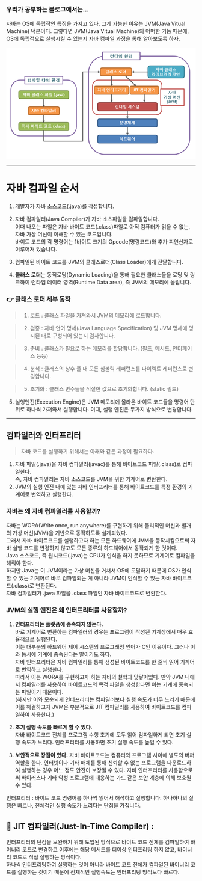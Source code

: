 ### 우리가 공부하는 블로그에서는...

자바는 OS에 독립적인 특징을 가지고 있다. 그게 가능한 이유는 JVM(Java Vitual Machine) 덕분이다. 그렇다면 JVM(Java Vitual Machine)의 어떠한 기능 때문에, OS에 독립적으로 실행시킬 수 있는지 자바 컴파일 과정을 통해 알아보도록 하자.

![Alt text](image_/compile_1.png)

<hr>

# 자바 컴파일 순서

1. 개발자가 자바 소스코드(.java)를 작성합니다.

2. 자바 컴파일러(Java Compiler)가 자바 소스파일을 컴파일합니다.  
   이때 나오는 파일은 자바 바이트 코드(.class)파일로 아직 컴퓨터가 읽을 수 없는, 자바 가상 머신이 이해할 수 있는 코드입니다.  
   바이트 코드의 각 명령어는 1바이트 크기의 Opcode(명령코드)와 추가 피연산자로 이루어져 있습니다.

3. 컴파일된 바이트 코드를 JVM의 클래스로더(Class Loader)에게 전달합니다.

4. **클래스 로더**는 동적로딩(Dynamic Loading)을 통해 필요한 클래스들을 로딩 및 링크하여 런타임 데이터 영역(Runtime Data area), 즉 JVM의 메모리에 올립니다.

### 👉 클래스 로더 세부 동작

> 1. 로드 : 클래스 파일을 가져와서 JVM의 메모리에 로드합니다.

> 2. 검증 : 자바 언어 명세(Java Language Specification) 및 JVM 명세에 명시된 대로 구성되어 있는지 검사합니다.

> 3. 준비 : 클래스가 필요로 하는 메모리를 할당합니다. (필드, 메서드, 인터페이스 등등)

> 4. 분석 : 클래스의 상수 풀 내 모든 심볼릭 레퍼런스를 다이렉트 레퍼런스로 변경합니다.

> 5. 초기화 : 클래스 변수들을 적절한 값으로 초기화합니다. (static 필드)

5. 실행엔진(Execution Engine)은 JVM 메모리에 올라온 바이트 코드들을 명령어 단위로 하나씩 가져와서 실행합니다. 이때, 실행 엔진은 두가지 방식으로 변경합니다.

<hr>

## 컴파일러와 인터프리터

> 자바 코드를 실행하기 위해서는 아래와 같은 과정이 필요하다.

1. 자바 파일(.java)을 자바 컴파일러(javac)를 통해 바이트코드 파일(.class)로 컴파일한다.  
   즉, 자바 컴파일러는 자바 소스코드를 JVM을 위한 기계어로 변환한다.
2. JVM의 실행 엔진 내에 있는 자바 인터프리터를 통해 바이트코드를 특정 환경의 기계어로 번역하고 실행한다.

### 자바는 왜 자바 컴파일러를 사용할까?

자바는 WORA(Write once, run anywhere)를 구현하기 위해 물리적인 머신과 별개의 가상 머신(JVM)을 기반으로 동작하도록 설계되었다.  
 그래서 자바 바이트코드를 실행하고자 하는 모든 하드웨어에 JVM을 동작시킴으로써 자바 실행 코드를 변경하지 않고도 모든 종류의 하드웨어에서 동작되게 한 것이다.  
 Java 소스코드, 즉 원시코드(.java)는 CPU가 인식을 하지 못하므로 기계어로 컴파일을 해줘야 한다.  
 하지만 Java는 이 JVM이라는 가상 머신을 거쳐서 OS에 도달하기 때문에 OS가 인식할 수 있는 기계어로 바로 컴파일되는 게 아니라 JVM이 인식할 수 있는 자바 바이트코드(.class)로 변환된다.  
 자바 컴파일러가 .java 파일을 .class 파일인 자바 바이트코드로 변환한다.

### JVM의 실행 엔진은 왜 인터프리터를 사용할까?

1. **인터프리터는 플랫폼에 종속되지 않는다.**  
   바로 기계어로 변환하는 컴파일러의 경우는 프로그램이 작성된 기계상에서 매우 효율적으로 실행된다.  
   이는 대부분의 하드웨어 제어 시스템의 프로그래밍 언어가 C인 이유이다. 그러나 이와 동시에 기계에 종속된다는 말이기도 하다.  
   자바 인터프리터은 자바 컴파일러를 통해 생성된 바이트코드를 한 줄씩 읽어 기계어로 번역하고 실행한다.  
   따라서 이는 WORA를 구현하고자 하는 자바의 철학과 맞닿아있다. 만약 JVM 내에서 컴파일러를 사용하여 바이트코드의 목적 파일을 생성한다면 이는 기계에 종속되는 파일이기 때문이다.  
   (하지만 이와 모순되게 인터프리터는 컴파일러보다 실행 속도가 너무 느리기 때문에 이를 해결하고자 JVM은 부분적으로 JIT 컴파일러를 사용하여 바이트코드를 컴파일하여 사용한다.)

2. **초기 실행 속도를 빠르게 할 수 있다.**  
   자바 바이트코드 전체를 프로그램 수행 초기에 모두 읽어 컴파일하게 되면 초기 실행 속도가 느리다. 인터프리터를 사용하면 초기 실행 속도를 높일 수 있다.

3. **보안적으로 장점이 있다.**
   자바 바이트코드는 컴퓨터와 프로그램 사이에 별도의 버퍼 역할을 한다. 인터넷이나 기타 매체를 통해 신뢰할 수 없는 프로그램을 다운로드하여 실행하는 경우 어느 정도 안전이 보장될 수 있다. 자바 인터프리터를 사용함으로써 바이러스나 기타 악성 프로그램에 대응하는 가드 같은 보안 계층에 의해 보호될 수 있다.

인터프리터 : 바이트 코드 명령어를 하나씩 읽어서 해석하고 실행합니다. 하나하나의 실행은 빠르나, 전체적인 실행 속도가 느리다는 단점을 가집니다.

## 💁 JIT 컴파일러(Just-In-Time Compiler) :

인터프리터의 단점을 보완하기 위해 도입된 방식으로 바이트 코드 전체를 컴파일하여 바이너리 코드로 변경하고 이후에는 해당 메서드를 더이상 인터프리팅 하지 않고, 바이너리 코드로 직접 실행하는 방식이다.  
 하나씩 인터프리팅하여 실행하는 것이 아니라 바이트 코드 전체가 컴파일된 바이너리 코드를 실행하는 것이기 때문에 전체적인 실행속도는 인터프리팅 방식보다 빠르다.

